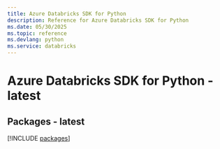 ```yaml
---
title: Azure Databricks SDK for Python
description: Reference for Azure Databricks SDK for Python
ms.date: 05/30/2025
ms.topic: reference
ms.devlang: python
ms.service: databricks
---
```

# Azure Databricks SDK for Python - latest
## Packages - latest
[!INCLUDE [packages](databricks-index.md)]